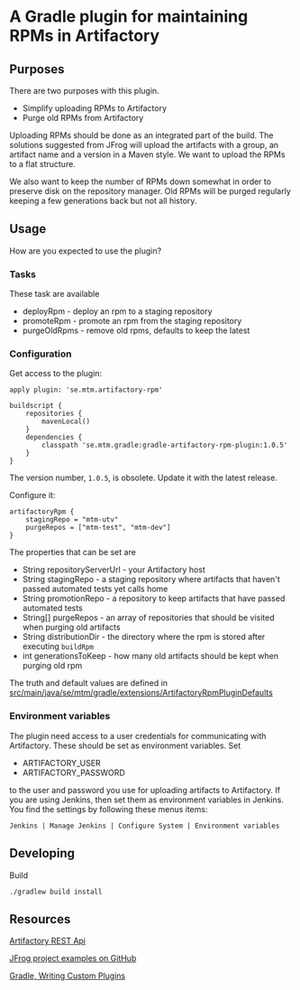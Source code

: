 # A Gradle plugin for maintaining RPMs in Artifactory

## Purposes

There are two purposes with this plugin.

* Simplify uploading RPMs to Artifactory
* Purge old RPMs from Artifactory

Uploading RPMs should be done as an integrated part of the build. The solutions suggested from JFrog will upload the
artifacts with a group, an artifact name and a version in a Maven style. We want to upload the RPMs to a flat structure.

We also want to keep the number of RPMs down somewhat in order to preserve disk on the repository manager. Old RPMs
will be purged regularly keeping a few generations back but not all history.

## Usage

How are you expected to use the plugin?

### Tasks

These task are available

* deployRpm - deploy an rpm to a staging repository
* promoteRpm - promote an rpm from the staging repository
* purgeOldRpms - remove old rpms, defaults to keep the latest

### Configuration

Get access to the plugin:

```Gradle
apply plugin: 'se.mtm.artifactory-rpm'

buildscript {
    repositories {
        mavenLocal()
    }
    dependencies {
        classpath 'se.mtm.gradle:gradle-artifactory-rpm-plugin:1.0.5'
    }
}
```

The version number, `1.0.5`, is obsolete. Update it with the latest release.

Configure it:

```Gradle
artifactoryRpm {
    stagingRepo = "mtm-utv"
    purgeRepos = ["mtm-test", "mtm-dev"]
}
```

The properties that can be set are

* String repositoryServerUrl - your Artifactory host
* String stagingRepo - a staging repository where artifacts that haven't passed automated tests yet calls home
* String promotionRepo - a repository to keep artifacts that have passed automated tests
* String[] purgeRepos - an array of repositories that should be visited when purging old artifacts
* String distributionDir - the directory where the rpm is stored after executing `buildRpm`
* int generationsToKeep - how many old artifacts should be kept when purging old rpm

The truth and default values are defined in [src/main/java/se/mtm/gradle/extensions/ArtifactoryRpmPluginDefaults](https://github.com/mtmse/gradle-artifactory-rpm-plugin/blob/master/src/main/java/se/mtm/gradle/extensions/ArtifactoryRpmPluginDefaults.java)

### Environment variables

The plugin need access to a user credentials for communicating with Artifactory. These should be set as environment variables.
Set

* ARTIFACTORY_USER
* ARTIFACTORY_PASSWORD

to the user and password you use for uploading artifacts to Artifactory. If you are using Jenkins, then set them
as environment variables in Jenkins. You find the settings by following these menus items:

`Jenkins | Manage Jenkins | Configure System | Environment variables`

## Developing

Build

`./gradlew build install`

## Resources

[Artifactory REST Api](http://www.jfrog.com/confluence/display/RTF/Artifactory+REST+API)

[JFrog project examples on GitHub](https://github.com/JFrogDev/project-examples)

[Gradle, Writing Custom Plugins](https://gradle.org/docs/current/userguide/custom_plugins.html)

